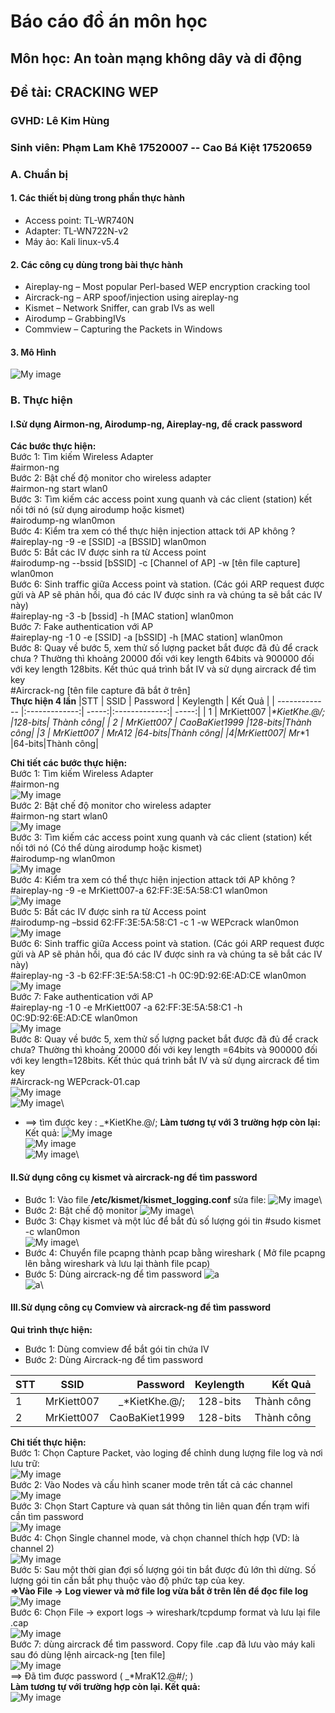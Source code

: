 # **Báo cáo đồ án môn học**
## Môn học: An toàn mạng không dây và di động
## **Đề tài: CRACKING WEP**
### GVHD: **Lê Kim Hùng**
### Sinh viên: **Phạm Lam Khê 17520007 -- Cao Bá Kiệt 17520659**
### **A. Chuẩn bị**
#### **1. Các thiết bị dùng trong phần thực hành**
* Access point: TL-WR740N
* Adapter: TL-WN722N-v2
* Máy ảo: Kali linux-v5.4
#### **2. Các công cụ dùng trong bài thực hành**
* Aireplay-ng – Most popular Perl-based WEP encryption cracking tool
* Aircrack-ng – ARP spoof/injection using aireplay-ng
* Kismet – Network Sniffer, can grab IVs as well
* Airodump – GrabbingIVs
* Commview – Capturing the Packets in Windows
#### **3. Mô Hình**
![My image](https://github.com/CaoBaKietIT/CrackWEP/blob/master/Image/image001.png)

### **B. Thực hiện**
#### **I.Sử dụng Airmon-ng, Airodump-ng, Aireplay-ng, để crack password**
**Các bước thực hiện:**\
Bước 1: Tìm kiếm Wireless Adapter\
#airmon-ng\
Bước 2: Bật chế độ monitor cho wireless adapter\
#airmon-ng start wlan0\
Bước 3: Tìm kiếm các access point xung quanh và các client (station) kết nối tới nó (sử dụng airodump hoặc kismet)\
#airodump-ng wlan0mon \
Bước 4: Kiểm tra xem có thể thực hiện injection attack tới AP không ?\
#aireplay-ng -9 -e [SSID] -a [BSSID] wlan0mon\
Bước 5: Bắt các IV được sinh ra từ Access point\
#airodump-ng --bssid [bSSID] -c [Channel of AP] -w [tên file capture] wlan0mon\
Bước 6: Sinh traffic giữa Access point và station. (Các gói ARP request được gửi và AP sẽ phản hồi, qua đó các IV được sinh ra và chúng ta sẽ bắt các IV này)\
#aireplay-ng -3 -b [bssid] -h [MAC station] wlan0mon\
Bước 7: Fake authentication với AP\
#aireplay-ng -1 0 -e [SSID] -a [bSSID] -h [MAC station] wlan0mon\
Bước 8: Quay về bước 5, xem thử số lượng packet bắt được đã đủ để crack chưa ? Thường thì khoảng 20000 đối với key length 64bits và 900000 đối với key length 128bits. Kết thúc quá trình bắt IV và sử dụng aircrack để tìm key\
#Aircrack-ng [tên file capture đã bắt ở trên]\
**Thực hiện 4 lần**
|STT     | SSID      | Password  |  Keylength        | Kết Quả  |
| ------------- |:-------------:| -----:|:-------------:| -----:|
| 1   | MrKiett007 |_*KietKhe.@/; |128-bits| Thành công|
| 2   | MrKiett007  |  CaoBaKiet1999 |128-bits|Thành công|
|3 | MrKiett007 |   MrA12 |64-bits|Thành công|
|4|MrKiett007|  Mr_*1 |64-bits|Thành công|

**Chi tiết các bước thực hiện:**\
Bước 1: Tìm kiếm Wireless Adapter\
#airmon-ng\
![My image](https://github.com/CaoBaKietIT/CrackWEP/blob/master/Image/image004.png)\
Bước 2: Bật chế độ monitor cho wireless adapter\
#airmon-ng start wlan0\
![My image](https://github.com/CaoBaKietIT/CrackWEP/blob/master/Image/image005.png)\
Bước 3: Tìm kiếm các access point xung quanh và các client (station) kết nối tới nó (Có thể dùng airodump hoặc kismet)\
#airodump-ng wlan0mon \
![My image](https://github.com/CaoBaKietIT/CrackWEP/blob/master/Image/image006.png)\
Bước 4: Kiểm tra xem có thể thực hiện injection attack tới AP không ?\
#aireplay-ng -9 -e MrKiett007-a 62:FF:3E:5A:58:C1 wlan0mon\
![My image](https://github.com/CaoBaKietIT/CrackWEP/blob/master/Image/image007.png)\
Bước 5: Bắt các IV được sinh ra từ Access point\
#airodump-ng –bssid 62:FF:3E:5A:58:C1 -c 1 -w WEPcrack wlan0mon\
![My image](https://github.com/CaoBaKietIT/CrackWEP/blob/master/Image/image008.png)\
Bước 6: Sinh traffic giữa Access point và station. (Các gói ARP request được gửi và AP sẽ phản hồi, qua đó các IV được sinh ra và chúng ta sẽ bắt các IV này)\
#aireplay-ng -3 -b 62:FF:3E:5A:58:C1 -h 0C:9D:92:6E:AD:CE wlan0mon\
![My image](https://github.com/CaoBaKietIT/CrackWEP/blob/master/Image/image009.png)\
Bước 7: Fake authentication với AP\
#aireplay-ng -1 0 -e MrKiett007 -a 62:FF:3E:5A:58:C1 -h 0C:9D:92:6E:AD:CE wlan0mon\
![My image](https://github.com/CaoBaKietIT/CrackWEP/blob/master/Image/image010.png)\
Bước 8: Quay về bước 5, xem thử số lượng packet bắt được đã đủ để crack chưa? Thường thì khoảng 20000 đối với key length =64bits và 900000 đối với key length=128bits. Kết thúc quá trình bắt IV và sử dụng aircrack để tìm key\
#Aircrack-ng WEPcrack-01.cap\
![My image](https://github.com/CaoBaKietIT/CrackWEP/blob/master/Image/image011.png)\
![My image](https://github.com/CaoBaKietIT/CrackWEP/blob/master/Image/image012.png)\
* ==> tìm được key : _*KietKhe.@/;
**Làm tương tự với 3 trường hợp còn lại:**
Kết quả:
![My image](https://github.com/CaoBaKietIT/CrackWEP/blob/master/Image/image013.png)\
![My image](https://github.com/CaoBaKietIT/CrackWEP/blob/master/Image/image014.png)\
![My image](https://github.com/CaoBaKietIT/CrackWEP/blob/master/Image/image015.png)\
#### **II.Sử dụng công cụ kismet và aircrack-ng để tìm password**
* Bước 1: Vào file **/etc/kismet/kismet_logging.conf** sửa file:
![My image](https://github.com/CaoBaKietIT/CrackWEP/blob/master/Image/fileCauHinh.png)\
* Bước 2: Bật chế độ monitor
![My image](https://github.com/CaoBaKietIT/CrackWEP/blob/master/Image/image005.png)\
* Bước 3: Chạy kismet và một lúc để bắt đủ số lượng gói tin
#sudo kismet -c wlan0mon\
![My image](https://github.com/CaoBaKietIT/CrackWEP/blob/master/Image/Screenshot_2020-06-30_10-34-02.png)\
* Bước 4: Chuyển file pcapng thành pcap bằng wireshark ( Mở file pcapng lên bằng wireshark và lưu lại thành file pcap)
* Bước 5: Dùng aircrack-ng để tìm password
![a](https://github.com/CaoBaKietIT/CrackWEP/blob/master/Image/ap.png)\
![a](https://github.com/CaoBaKietIT/CrackWEP/blob/master/Image/PASS.png)\

#### **III.Sử dụng công cụ Comview và aircrack-ng để tìm password**
**Qui trình thực hiện:**
* Bước 1: Dùng comview để bắt gói tin chứa IV
* Bước 2: Dùng Aircrack-ng để tìm password

 |STT     | SSID      | Password  |  Keylength        | Kết Quả  |
| ------------- |:-------------:| -----:|:-------------:| -----:|
| 1   | MrKiett007 |_*KietKhe.@/; |128-bits| Thành công|
| 2   | MrKiett007  |  CaoBaKiet1999 |128-bits|Thành công|


**Chi tiết thực hiện:**\
Bước 1: Chọn Capture Packet, vào loging để chỉnh dung lượng file log và nơi lưu trữ:\
![My image](https://github.com/CaoBaKietIT/CrackWEP/blob/master/Image/image016.png)\
Bước 2: Vào Nodes và cấu hình scaner mode trên tất cả các channel\
![My image](https://github.com/CaoBaKietIT/CrackWEP/blob/master/Image/image017.png)\
Bước 3: Chọn Start Capture và quan sát thông tin liên quan đến trạm wifi cần tìm password\
![My image](https://github.com/CaoBaKietIT/CrackWEP/blob/master/Image/image018.png)\
Bước 4: Chọn Single channel mode, và chọn channel thích hợp (VD: là channel 2)\
![My image](https://github.com/CaoBaKietIT/CrackWEP/blob/master/Image/image019.png)\
Bước 5: Sau một thời gian đợi số lượng gói tin bắt được đủ lớn thì dừng. Số lượng gói tin cần bắt phụ thuộc vào độ phức tạp của key.\
**=>Vào File -> Log viewer và mở file log vừa bắt ở trên lên để đọc file log**\
![My image](https://github.com/CaoBaKietIT/CrackWEP/blob/master/Image/image020.png)\
Bước 6: Chọn File -> export logs -> wireshark/tcpdump format và lưu lại file .cap\
![My image](https://github.com/CaoBaKietIT/CrackWEP/blob/master/Image/image021.png)\
Bước 7: dùng aircrack để tìm password. Copy file .cap đã lưu vào máy kali sau đó dùng lệnh aircack-ng [ten file] \
![My image](https://github.com/CaoBaKietIT/CrackWEP/blob/master/Image/image022.png)\
==> Đã tìm được password (  _*MraK12.@#/;  )\
**Làm tương tự với trường hợp còn lại. Kết quả:**\
![My image](https://github.com/CaoBaKietIT/CrackWEP/blob/master/Image/image023.png)

